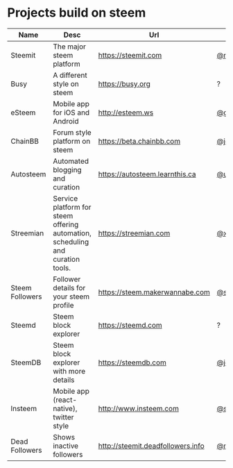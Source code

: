 # Projects build on steem
Name | Desc | Url | Creators | Status
---- | ---- | --- | -------- | ------
Steemit | The major steem platform | https://steemit.com | [@ned](https://steemit.com/@ned), [@dan](https://steemit.com/@dan) | Operating (beta)
Busy | A different style on steem | https://busy.org | ? | Operating 
eSteem | Mobile app for iOS and Android | http://esteem.ws | [@good-karma](https://steemit.com/@good-karma) | Operating
ChainBB | Forum style platform on steem | https://beta.chainbb.com | [@jesta](https://steemit.com/@jesta) | Operating (beta)
Autosteem | Automated blogging and curation | https://autosteem.learnthis.ca | [@unipsycho](https://steemit.com/@unipsycho)| Operating
Streemian | Service platform for steem offering automation, scheduling and curation tools. | https://streemian.com | [@xeroc](https://steemit.com/@xeroc) | Operating
Steem Followers | Follower details for your steem profile | https://steem.makerwannabe.com | [@shaunmza](https://steemit.com/@shaunmza) | Operating
Steemd | Steem block explorer | https://steemd.com | ? | Operating
SteemDB | Steem block explorer with more details | https://steemdb.com | [@jesta](https://steemit.com/@jesta) | Operating
Insteem | Mobile app (react-native), twitter style | http://www.insteem.com | [@sarasate](https://steemit.com) | Prototype (Alpha)
Dead Followers | Shows inactive followers | http://steemit.deadfollowers.info | [@mynameisbrian](https://steemit.com/@mynameisbrian) | Operating